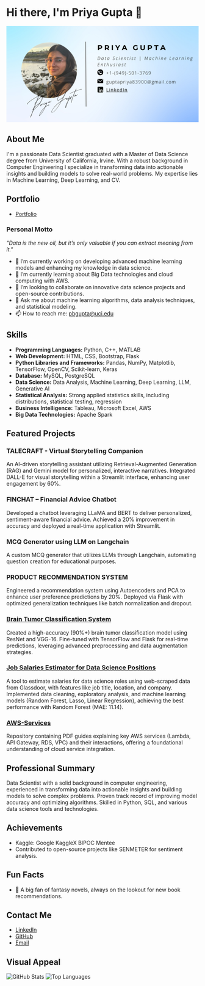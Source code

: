 # Hi there, I'm Priya Gupta 👋

![Profile Banner](https://github.com/guptapriya-83900/Profile_banner/blob/main/PRIYA%20GUPTA.png)

## About Me

I'm a passionate Data Scientist graduated with a Master of Data Science degree from University of California, Irvine. With a robust background in Computer Engineering I specialize in transforming data into actionable insights and building models to solve real-world problems. My expertise lies in Machine Learning, Deep Learning, and CV.

## Portfolio

- [Portfolio](https://guptapriya-83900.github.io/)
### Personal Motto
_"Data is the new oil, but it’s only valuable if you can extract meaning from it."_

- 🔭 I’m currently working on developing advanced machine learning models and enhancing my knowledge in data science.
- 🌱 I’m currently learning about Big Data technologies and cloud computing with AWS.
- 👯 I’m looking to collaborate on innovative data science projects and open-source contributions.
- 💬 Ask me about machine learning algorithms, data analysis techniques, and statistical modeling.
- 📫 How to reach me: pbgupta@uci.edu

## Skills

- **Programming Languages:** Python, C++, MATLAB
- **Web Development:** HTML, CSS, Bootstrap, Flask
- **Python Libraries and Frameworks:** Pandas, NumPy, Matplotlib, TensorFlow, OpenCV, Scikit-learn, Keras
- **Database:** MySQL, PostgreSQL
- **Data Science:** Data Analysis, Machine Learning, Deep Learning, LLM, Generative AI
- **Statistical Analysis:** Strong applied statistics skills, including distributions, statistical testing, regression
- **Business Intelligence:** Tableau, Microsoft Excel, AWS
- **Big Data Technologies:** Apache Spark

## Featured Projects
### TALECRAFT - Virtual Storytelling Companion
An AI-driven storytelling assistant utilizing Retrieval-Augmented Generation (RAG) and Gemini model for personalized, interactive narratives. Integrated DALL-E for visual storytelling within a Streamlit interface, enhancing user engagement by 60%.

### FINCHAT – Financial Advice Chatbot
Developed a chatbot leveraging LLaMA and BERT to deliver personalized, sentiment-aware financial advice. Achieved a 20% improvement in accuracy and deployed a real-time application with Streamlit.

### MCQ Generator using LLM on Langchain
A custom MCQ generator that utilizes LLMs through Langchain, automating question creation for educational purposes.

### PRODUCT RECOMMENDATION SYSTEM
Engineered a recommendation system using Autoencoders and PCA to enhance user preference predictions by 20%. Deployed via Flask with optimized generalization techniques like batch normalization and dropout.

### [Brain Tumor Classification System](https://github.com/guptapriya-83900/Brain_Tumor_Detection) 
Created a high-accuracy (90%+) brain tumor classification model using ResNet and VGG-16. Fine-tuned with TensorFlow and Flask for real-time predictions, leveraging advanced preprocessing and data augmentation strategies.

### [Job Salaries Estimator for Data Science Positions](https://github.com/guptapriya-83900/Job-Salaries-Estimator-for-Different-Data-Science-Positions)
A tool to estimate salaries for data science roles using web-scraped data from Glassdoor, with features like job title, location, and company. Implemented data cleaning, exploratory analysis, and machine learning models (Random Forest, Lasso, Linear Regression), achieving the best performance with Random Forest (MAE: 11.14).

### [AWS-Services](https://github.com/guptapriya-83900/AWS-Services)
Repository containing PDF guides explaining key AWS services (Lambda, API Gateway, RDS, VPC) and their interactions, offering a foundational understanding of cloud service integration.

## Professional Summary

Data Scientist with a solid background in computer engineering, experienced in transforming data into actionable insights and building models to solve complex problems. Proven track record of improving model accuracy and optimizing algorithms. Skilled in Python, SQL, and various data science tools and technologies.

## Achievements

- Kaggle: Google KaggleX BIPOC Mentee
- Contributed to open-source projects like SENMETER for sentiment analysis.

## Fun Facts

- 📖 A big fan of fantasy novels, always on the lookout for new book recommendations.

## Contact Me

- [LinkedIn](https://www.linkedin.com/in/priya-gupta-3341b0192)
- [GitHub](https://github.com/guptapriya-83900)
- [Email](mailto:pbgupta@uci.edu)

## Visual Appeal

![GitHub Stats](https://github-readme-stats.vercel.app/api?username=guptapriya-83900&show_icons=true&theme=radical)
![Top Languages](https://github-readme-stats.vercel.app/api/top-langs/?username=guptapriya-83900&layout=compact&theme=radical)






